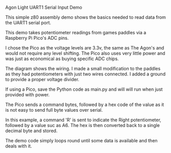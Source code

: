 Agon Light UART1 Serial Input Demo

This simple z80 assembly demo shows the basics needed to read data from the UART1 serial port.

This demo takes potentiometer readings from games paddles via a Raspberry Pi Pico's ADC pins.

I chose the Pico as the voltage levels are 3.3v, the same as The Agon's and would not require any level shifting. The Pico also uses very little power and was just as economical as buying specific ADC chips.

The diagram shows the wiring. I made a small modification to the paddles as they had potentiometers with just two wires connected. I added a ground to provide a proper voltage divider.

If using a Pico, save the Python code as main.py and will will run when just provided with power.

The Pico sends a command bytes, followed by a hex code of the value as it is not easy to send full byte values over serial.

In this example, a command 'R' is sent to indicate the Right potentiometer, followed by a value suc as A6. The hex is then converted back to a single decimal byte and stored.

The demo code simply loops round until some data is available and then deals with it.
